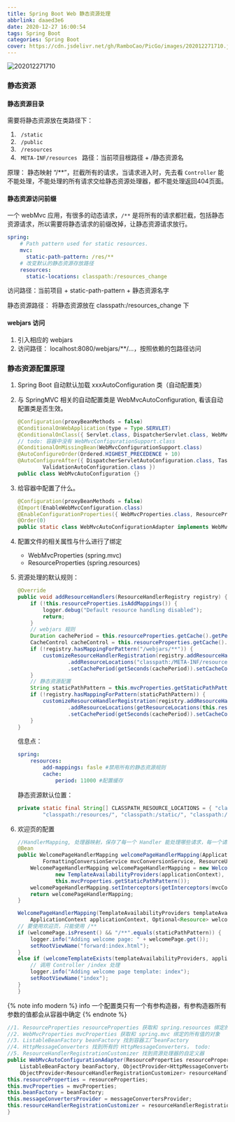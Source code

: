 ```yaml
---
title: Spring Boot Web 静态资源处理
abbrlink: daaed3e6
date: 2020-12-27 16:00:54
tags: Spring Boot
categories: Spring Boot
cover: https://cdn.jsdelivr.net/gh/RamboCao/PicGo/images/202012271710.jpg
---
```


![202012271710](https://cdn.jsdelivr.net/gh/RamboCao/PicGo/images/202012271710.jpg)

### 静态资源

#### 静态资源目录
需要将静态资源放在类路径下：
1. <code> /static </code>
2. <code> /public </code>
3. <code> /resources </code>
4. <code> META-INF/resources </code>
路径：当前项目根路径 + /静态资源名

原理： 静态映射 “/**”，拦截所有的请求，当请求进入时，先去看 <code>Controller</code> 能不能处理，不能处理的所有请求交给静态资源处理器，都不能处理返回404页面。

#### 静态资源访问前缀
一个 webMvc 应用，有很多的动态请求，<code>/**</code> 是将所有的请求都拦截，包括静态资源请求，所以需要将静态请求的前缀改掉，让静态资源请求放行。
```yaml
spring:  
    # Path pattern used for static resources.
    mvc:
      static-path-pattern: /res/**
    # 改变默认的静态资源存放路径
    resources:
      static-locations: classpath:/resources_change
```
访问路径：当前项目 + static-path-pattern + 静态资源名字

静态资源路径： 将静态资源放在 </code> classpath:/resources_change </code> 下

#### webjars 访问
1. 引入相应的 webjars
2. 访问路径： localhost:8080/webjars/**/...，按照依赖的包路径访问

### 静态资源配置原理
1. Spring Boot 自动默认加载 xxxAutoConfiguration 类（自动配置类）
2. 与 SpringMVC 相关的自动配置类是 WebMvcAutoConfiguration, 看该自动配置类是否生效。
    ```java
    @Configuration(proxyBeanMethods = false)
    @ConditionalOnWebApplication(type = Type.SERVLET)
    @ConditionalOnClass({ Servlet.class, DispatcherServlet.class, WebMvcConfigurer.class })
    // todo: 容器中没有 WebMvcConfigurationSupport.class
    @ConditionalOnMissingBean(WebMvcConfigurationSupport.class)
    @AutoConfigureOrder(Ordered.HIGHEST_PRECEDENCE + 10)
    @AutoConfigureAfter({ DispatcherServletAutoConfiguration.class, TaskExecutionAutoConfiguration.class,
            ValidationAutoConfiguration.class })
    public class WebMvcAutoConfiguration {}
    ```
3. 给容器中配置了什么。
    ```java
    @Configuration(proxyBeanMethods = false)
	@Import(EnableWebMvcConfiguration.class)
	@EnableConfigurationProperties({ WebMvcProperties.class, ResourceProperties.class })
	@Order(0)
	public static class WebMvcAutoConfigurationAdapter implements WebMvcConfigurer {}
    ```
4. 配置文件的相关属性与什么进行了绑定
    - WebMvcProperties (spring.mvc)
    - ResourceProperties (spring.resources)

5. 资源处理的默认规则：
    ```java
    @Override
    public void addResourceHandlers(ResourceHandlerRegistry registry) {
        if (!this.resourceProperties.isAddMappings()) {
            logger.debug("Default resource handling disabled");
            return;
        }
        // webjars 规则
        Duration cachePeriod = this.resourceProperties.getCache().getPeriod();
        CacheControl cacheControl = this.resourceProperties.getCache().getCachecontrol().toHttpCacheControl();
        if (!registry.hasMappingForPattern("/webjars/**")) {
            customizeResourceHandlerRegistration(registry.addResourceHandler("/webjars/**")
                    .addResourceLocations("classpath:/META-INF/resources/webjars/")
                    .setCachePeriod(getSeconds(cachePeriod)).setCacheControl(cacheControl));
        }
        // 静态资源配置
        String staticPathPattern = this.mvcProperties.getStaticPathPattern();
        if (!registry.hasMappingForPattern(staticPathPattern)) {
            customizeResourceHandlerRegistration(registry.addResourceHandler(staticPathPattern)
                    .addResourceLocations(getResourceLocations(this.resourceProperties.getStaticLocations()))
                    .setCachePeriod(getSeconds(cachePeriod)).setCacheControl(cacheControl));
        }
    }
    ```
    信息点：
    ```yaml
    spring:
        resources:
            add-mappings: fasle #禁用所有的静态资源规则
            cache:
                period: 11000 #配置缓存
    ```
    静态资源默认位置：
    ```java
    private static final String[] CLASSPATH_RESOURCE_LOCATIONS = { "classpath:/META-INF/resources/",
			"classpath:/resources/", "classpath:/static/", "classpath:/public/" };
    ```
6. 欢迎页的配置

    ```java
    //HandlerMapping, 处理器映射，保存了每一个 Handler 能处理哪些请求，每一个请求过来，利用反射调用该方法处理。
    @Bean
    public WelcomePageHandlerMapping welcomePageHandlerMapping(ApplicationContext applicationContext,
            FormattingConversionService mvcConversionService, ResourceUrlProvider mvcResourceUrlProvider) {
        WelcomePageHandlerMapping welcomePageHandlerMapping = new WelcomePageHandlerMapping(
                new TemplateAvailabilityProviders(applicationContext), applicationContext, getWelcomePage(),
                this.mvcProperties.getStaticPathPattern());
        welcomePageHandlerMapping.setInterceptors(getInterceptors(mvcConversionService, mvcResourceUrlProvider));
        return welcomePageHandlerMapping;
    }

    WelcomePageHandlerMapping(TemplateAvailabilityProviders templateAvailabilityProviders,
        ApplicationContext applicationContext, Optional<Resource> welcomePage, String staticPathPattern) {
    // 要使用欢迎页，只能使用 /**
    if (welcomePage.isPresent() && "/**".equals(staticPathPattern)) {
        logger.info("Adding welcome page: " + welcomePage.get());
        setRootViewName("forward:index.html");
    }
    else if (welcomeTemplateExists(templateAvailabilityProviders, applicationContext)) {
        // 调用 Controller /index 处理
        logger.info("Adding welcome page template: index");
        setRootViewName("index");
    }
	}

   ```
{% note info modern %}
info 一个配置类只有一个有参构造器，有参构造器所有参数的值都会从容器中确定
{% endnote %}

```java
//1. ResourceProperties resourceProperties 获取和 spring.resources 绑定的所有值的对象
//2. WebMvcProperties mvcProperties 获取和 spring.mvc 绑定的所有值的对象
//3. ListableBeanFactory beanFactory 找到容器工厂beanFactory
//4. HttpMessageConverters 找到所有的 HttpMessageConverters， todo:
//5. ResourceHandlerRegistrationCustomizer 找到资源处理器的自定义器
public WebMvcAutoConfigurationAdapter(ResourceProperties resourceProperties, WebMvcProperties mvcProperties,
    ListableBeanFactory beanFactory, ObjectProvider<HttpMessageConverters> messageConvertersProvider,
    ObjectProvider<ResourceHandlerRegistrationCustomizer> resourceHandlerRegistrationCustomizerProvider) {
this.resourceProperties = resourceProperties;
this.mvcProperties = mvcProperties;
this.beanFactory = beanFactory;
this.messageConvertersProvider = messageConvertersProvider;
this.resourceHandlerRegistrationCustomizer = resourceHandlerRegistrationCustomizerProvider.getIfAvailable();
}
```